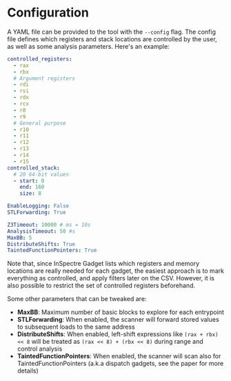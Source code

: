 # Configuration

A YAML file can be provided to the tool with the `--config` flag.
The config file defines which registers and stack locations are controlled by the
user, as well as some analysis parameters. Here's an example:

```yaml
controlled_registers:
  - rax
  - rbx
  # Argument registers
  - rdi
  - rsi
  - rdx
  - rcx
  - r8
  - r9
  # General purpose
  - r10
  - r11
  - r12
  - r13
  - r14
  - r15
controlled_stack:
  # 20 64-bit values
  - start: 0
    end: 160
    size: 8

EnableLogging: False
STLForwarding: True

Z3Timeout: 10000 # ms = 10s
AnalysisTimeout: 50 #s
MaxBB: 5
DistributeShifts: True
TaintedFunctionPointers: True
```

Note that, since InSpectre Gadget lists which registers and memory locations are
really needed for each gadget, the easiest approach is to mark everything as
controlled, and apply filters later on the CSV. However, it is also possible to
restrict the set of controlled registers beforehand.

Some other parameters that can be tweaked are:

- **MaxBB**: Maximum number of basic blocks to explore for each entrypoint
- **STLForwarding**: When enabled, the scanner will forward stored values
  to subsequent loads to the same address
- **DistributeShifts**: When enabled, left-shift expressions like
  `(rax + rbx) << 8` will be treated as `(rax << 8) + (rbx << 8)` during range and control analysis
- **TaintedFunctionPointers**: When enabled, the scanner will scan also for
  TaintedFunctionPointers (a.k.a dispatch gadgets, see the paper for more details)
